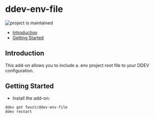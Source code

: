 # ddev-env-file <!-- omit in toc -->

![project is maintained](https://img.shields.io/maintenance/yes/2024.svg)

- [Introduction](#introduction)
- [Getting Started](#getting-started)

## Introduction

This add-on allows you to include a .env project root file to your DDEV configuration.

## Getting Started

- Install the add-on:

```shell
ddev get fwust/ddev-env-file
ddev restart
```